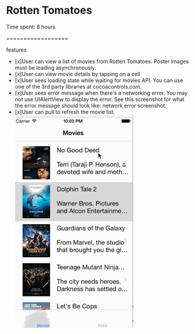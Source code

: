 Rotten Tomatoes
==================

Time spent: 8 hours

==================

features
* [x]User can view a list of movies from Rotten Tomatoes. Poster images must be loading asynchronously.
* [x]User can view movie details by tapping on a cell
* [x]User sees loading state while waiting for movies API. You can use one of the 3rd party libraries at cocoacontrols.com.
* [x]User sees error message when there's a networking error. You may not use UIAlertView to display the error. See this screenshot for what the error message should look like: network error screenshot.
* [x]User can pull to refresh the movie list.
![Video Walkthrough](tomato.gif)
